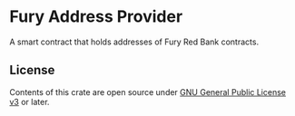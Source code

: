 # Fury Address Provider

A smart contract that holds addresses of Fury Red Bank contracts.

## License

Contents of this crate are open source under [GNU General Public License v3](../../LICENSE) or later.

